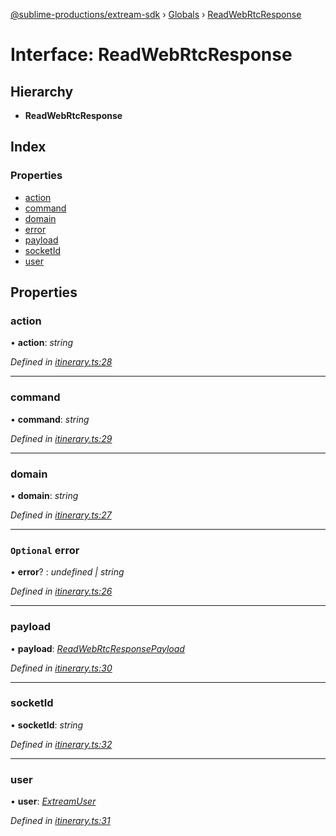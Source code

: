[@sublime-productions/extream-sdk](../README.md) › [Globals](../globals.md) › [ReadWebRtcResponse](readwebrtcresponse.md)

# Interface: ReadWebRtcResponse

## Hierarchy

* **ReadWebRtcResponse**

## Index

### Properties

* [action](readwebrtcresponse.md#action)
* [command](readwebrtcresponse.md#command)
* [domain](readwebrtcresponse.md#domain)
* [error](readwebrtcresponse.md#optional-error)
* [payload](readwebrtcresponse.md#payload)
* [socketId](readwebrtcresponse.md#socketid)
* [user](readwebrtcresponse.md#user)

## Properties

###  action

• **action**: *string*

*Defined in [itinerary.ts:28](https://github.com/Extream-SaaS/ex-sdk/blob/3458c8e/src/itinerary.ts#L28)*

___

###  command

• **command**: *string*

*Defined in [itinerary.ts:29](https://github.com/Extream-SaaS/ex-sdk/blob/3458c8e/src/itinerary.ts#L29)*

___

###  domain

• **domain**: *string*

*Defined in [itinerary.ts:27](https://github.com/Extream-SaaS/ex-sdk/blob/3458c8e/src/itinerary.ts#L27)*

___

### `Optional` error

• **error**? : *undefined | string*

*Defined in [itinerary.ts:26](https://github.com/Extream-SaaS/ex-sdk/blob/3458c8e/src/itinerary.ts#L26)*

___

###  payload

• **payload**: *[ReadWebRtcResponsePayload](readwebrtcresponsepayload.md)*

*Defined in [itinerary.ts:30](https://github.com/Extream-SaaS/ex-sdk/blob/3458c8e/src/itinerary.ts#L30)*

___

###  socketId

• **socketId**: *string*

*Defined in [itinerary.ts:32](https://github.com/Extream-SaaS/ex-sdk/blob/3458c8e/src/itinerary.ts#L32)*

___

###  user

• **user**: *[ExtreamUser](extreamuser.md)*

*Defined in [itinerary.ts:31](https://github.com/Extream-SaaS/ex-sdk/blob/3458c8e/src/itinerary.ts#L31)*
